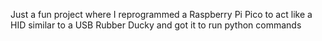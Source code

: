 Just a fun project where I reprogrammed a Raspberry Pi Pico to act like a HID similar to a USB Rubber Ducky and got it to run python commands
